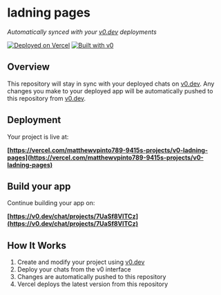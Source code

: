 # ladning pages

*Automatically synced with your [v0.dev](https://v0.dev) deployments*

[![Deployed on Vercel](https://img.shields.io/badge/Deployed%20on-Vercel-black?style=for-the-badge&logo=vercel)](https://vercel.com/matthewvpinto789-9415s-projects/v0-ladning-pages)
[![Built with v0](https://img.shields.io/badge/Built%20with-v0.dev-black?style=for-the-badge)](https://v0.dev/chat/projects/7UaSf8VITCz)

## Overview

This repository will stay in sync with your deployed chats on [v0.dev](https://v0.dev).
Any changes you make to your deployed app will be automatically pushed to this repository from [v0.dev](https://v0.dev).

## Deployment

Your project is live at:

**[https://vercel.com/matthewvpinto789-9415s-projects/v0-ladning-pages](https://vercel.com/matthewvpinto789-9415s-projects/v0-ladning-pages)**

## Build your app

Continue building your app on:

**[https://v0.dev/chat/projects/7UaSf8VITCz](https://v0.dev/chat/projects/7UaSf8VITCz)**

## How It Works

1. Create and modify your project using [v0.dev](https://v0.dev)
2. Deploy your chats from the v0 interface
3. Changes are automatically pushed to this repository
4. Vercel deploys the latest version from this repository